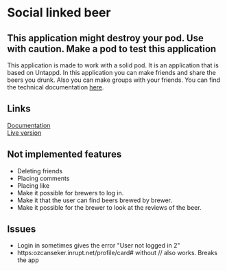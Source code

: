 # Social linked beer

## This application might destroy your pod. Use with caution. Make a pod to test this application

This application is made to work with a solid pod. It is an application that is based on Untappd. 
In this application you can make friends and share the beers you drunk. Also you can make groups with your friends. You can find the technical documentation [here](./docs/Technical%20documentation.md).

## Links
[Documentation](docs)   
[Live version](https://ozcanseker.github.io/Social-linked-beer)

## Not implemented features
- Deleting friends
- Placing comments
- Placing like
- Make it possible for brewers to log in.
- Make it that the user can find beers brewed by brewer.
- Make it possible for the brewer to look at the reviews of the beer.

## Issues
 - Login in sometimes gives the error "User not logged in 2"
 - https:ozcanseker.inrupt.net/profile/card# without // also works. Breaks the app
